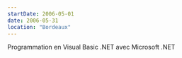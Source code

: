 ```yaml
---
startDate: 2006-05-01
date: 2006-05-31
location: "Bordeaux"
---
```


Programmation en Visual Basic .NET avec Microsoft .NET